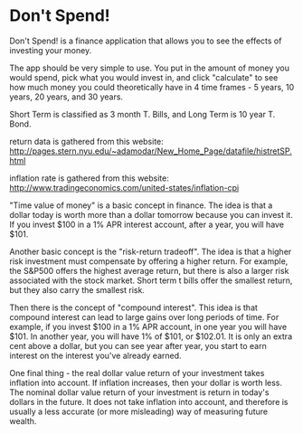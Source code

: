 # Don't Spend!

Don't Spend! is a finance application that allows you to see the effects of investing your money. 

The app should be very simple to use. You put in the amount of money you would spend, pick what you would invest in, and click "calculate" to see how much money you could theoretically have in 4 time frames - 5 years, 10 years, 20 years, and 30 years.

Short Term is classified as 3 month T. Bills, and Long Term is 10 year T. Bond.

return data is gathered from this website: http://pages.stern.nyu.edu/~adamodar/New_Home_Page/datafile/histretSP.html

inflation rate is gathered from this website: http://www.tradingeconomics.com/united-states/inflation-cpi

"Time value of money" is a basic concept in finance. The idea is that a dollar today is worth more than a dollar tomorrow because you can invest it. If you invest $100 in a 1% APR interest account, after a year, you will have $101.

Another basic concept is the "risk-return tradeoff". The idea is that a higher risk investment must compensate by offering a higher return. For example, the S&P500 offers the highest average return, but there is also a larger risk associated with the stock market. Short term t bills offer the smallest return, but they also carry the smallest risk.

Then there is the concept of "compound interest". This idea is that compound interest can lead to large gains over long periods of time. For example, if you invest $100 in a 1% APR account, in one year you will have $101. In another year, you will have 1% of $101, or $102.01. It is only an extra cent above a dollar, but you can see year after year, you start to earn interest on the interest you've already earned.

One final thing - the real dollar value return of your investment takes inflation into account. If inflation increases, then your dollar is worth less. The nominal dollar value return of your investment is return in today's dollars in the future. It does not take inflation into account, and therefore is usually a less accurate (or more misleading) way of measuring future wealth.
